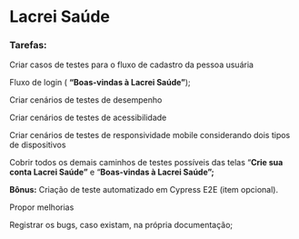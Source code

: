# Lacrei Saúde

### Tarefas:

Criar casos de testes para o fluxo de cadastro da pessoa usuária

Fluxo de login ( **“Boas-vindas à Lacrei Saúde”**);

Criar cenários de testes de desempenho

Criar cenários de testes de acessibilidade

Criar cenários de testes de responsividade mobile considerando dois tipos de dispositivos

Cobrir todos os demais caminhos de testes possíveis das telas “**Crie sua conta Lacrei Saúde”** e “**Boas-vindas à Lacrei Saúde”;**

**Bônus:** Criação de teste automatizado em Cypress E2E (item opcional).

Propor melhorias

Registrar os bugs, caso existam, na própria documentação;

